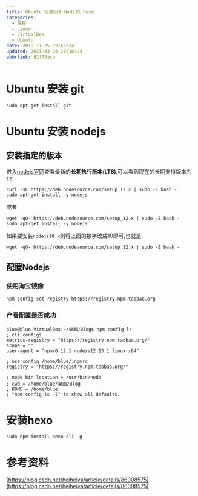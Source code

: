 ```yaml
---
title: Ubuntu 安装Git NodeJS Hexo
categories: 
  - 编程
  - Linux
  - VirtualBox
  - Ubuntu
date: 2019-11-25 19:55:24
updated: 2021-03-20 10:16:24
abbrlink: 92f73acb
---
```

# Ubuntu 安装 git
```shell
sudo apt-get install git
```
# Ubuntu 安装 nodejs
## 安装指定的版本
进入[nodejs官网](https://nodejs.org/en/)查看最新的**长期执行版本(LTS)**,可以看到现在的长期支持版本为`12`.
```shell
curl -sL https://deb.nodesource.com/setup_12.x | sudo -E bash -
sudo apt-get install -y nodejs
```
或者
```shell
wget -qO- https://deb.nodesource.com/setup_12.x | sudo -E bash -
sudo apt-get install -y nodejs
```
如果要安装`nodejs10.x`则将上面的数字改成10即可,也就是:
```shell
wget -qO- https://deb.nodesource.com/setup_12.x | sudo -E bash -
```
## 配置Nodejs
### 使用淘宝镜像
```shell
npm config set registry https://registry.npm.taobao.org
```
### 产看配置是否成功
```shell
blue@blue-VirtualBox:~/桌面/Blog$ npm config ls
; cli configs
metrics-registry = "https://registry.npm.taobao.org/"
scope = ""
user-agent = "npm/6.12.1 node/v12.13.1 linux x64"

; userconfig /home/blue/.npmrc
registry = "https://registry.npm.taobao.org/"

; node bin location = /usr/bin/node
; cwd = /home/blue/桌面/Blog
; HOME = /home/blue
; "npm config ls -l" to show all defaults.

```
# 安装hexo
```shell
sudo npm install hexo-cli -g
```

# 参考资料
[https://blog.csdn.net/heiheiya/article/details/86008575](https://blog.csdn.net/heiheiya/article/details/86008575)
